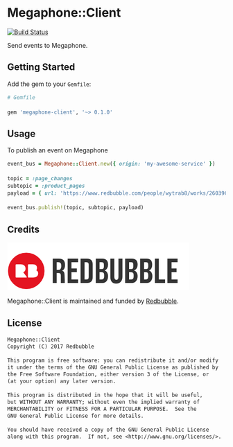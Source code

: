 Megaphone::Client
=================

[![Build Status](https://badge.buildkite.com/9f4fdb370f5f295ee6bf3d68937b1be2d7cf9bf65b2c7b4213.svg?branch=master)](https://buildkite.com/redbubble/megaphone-client-ruby)

Send events to Megaphone.

Getting Started
---------------

Add the gem to your `Gemfile`:

```ruby
# Gemfile

gem 'megaphone-client', '~> 0.1.0'
```

Usage
-----

To publish an event on Megaphone
```ruby
event_bus = Megaphone::Client.new({ origin: 'my-awesome-service' })

topic = :page_changes
subtopic = :product_pages
payload = { url: 'https://www.redbubble.com/people/wytrab8/works/26039653-toadally-rad?grid_pos=1&p=mens-graphic-t-shirt&rbs=29c497ad-a976-42b8-aa40-0e218903c558&ref=shop_grid&style=mens' }

event_bus.publish!(topic, subtopic, payload)
```

Credits
-------

[![](doc/redbubble.png)][redbubble]

Megaphone::Client is maintained and funded by [Redbubble][redbubble].

  [redbubble]: https://www.redbubble.com

License
-------

    Megaphone::Client
    Copyright (C) 2017 Redbubble

    This program is free software: you can redistribute it and/or modify
    it under the terms of the GNU General Public License as published by
    the Free Software Foundation, either version 3 of the License, or
    (at your option) any later version.

    This program is distributed in the hope that it will be useful,
    but WITHOUT ANY WARRANTY; without even the implied warranty of
    MERCHANTABILITY or FITNESS FOR A PARTICULAR PURPOSE.  See the
    GNU General Public License for more details.

    You should have received a copy of the GNU General Public License
    along with this program.  If not, see <http://www.gnu.org/licenses/>.

